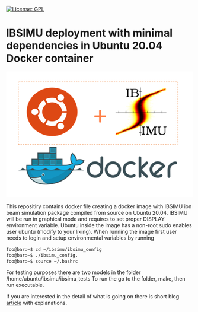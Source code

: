 [![License: GPL](https://img.shields.io/badge/License-GPL-yellow.svg)](https://opensource.org/licenses/GPL-3.0)

# IBSIMU deployment with minimal dependencies in Ubuntu 20.04 Docker container

![kdpv](kdpv.png)

This repositiry contains docker file creating a docker image with IBSIMU ion beam simulation package compiled from source on Ubuntu 20.04. IBSIMU will be run in graphical mode and requires to set proper DISPLAY environment variable.
Ubuntu inside the image has a non-root sudo enables user ubuntu (modify to your liking).
When running the image first user needs to login and setup environmental variables by running

```console
foo@bar:~$ cd ~/ibsimu/ibsimu_config
foo@bar:~$ ./ibsimu_config.
foo@bar:~$ source ~/.bashrc

```


For testing purposes there are two models in the folder /home/ubuntu/ibsimu/ibsimu_tests
To run the go to the folder, make, then run executable. 

If you are interested in the detail of what is going on there is short blog [article](https://medium.com/@andrey-shornikov/ibsimu-simulation-package-in-a-docker-container-b14203aa57b0) with explanations.


